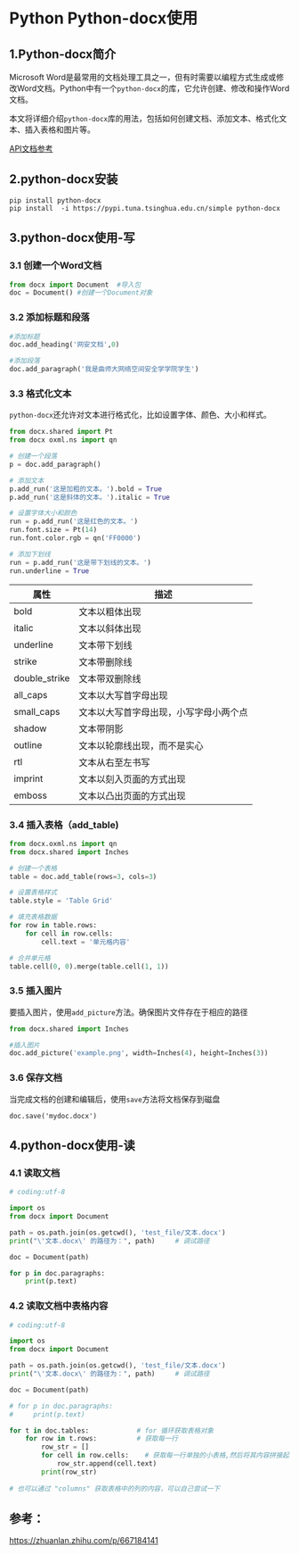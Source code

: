 # Python Python-docx使用

## 1.Python-docx简介

Microsoft Word是最常用的文档处理工具之一，但有时需要以编程方式生成或修改Word文档。Python中有一个`python-docx`的库，它允许创建、修改和操作Word文档。

本文将详细介绍`python-docx`库的用法，包括如何创建文档、添加文本、格式化文本、插入表格和图片等。

[API文档参考](https://python-docx.readthedocs.io/en/latest/index.html)

## 2.python-docx安装

```
pip install python-docx
pip install  -i https://pypi.tuna.tsinghua.edu.cn/simple python-docx 
```

## 3.python-docx使用-写

### 3.1 创建一个Word文档

```py
from docx import Document  #导入包
doc = Document() #创建一个Document对象
```

### 3.2 添加标题和段落

```python
#添加标题
doc.add_heading('网安文档',0)

#添加段落
doc.add_paragraph('我是曲师大网络空间安全学学院学生')
```

### 3.3 格式化文本

`python-docx`还允许对文本进行格式化，比如设置字体、颜色、大小和样式。

```py
from docx.shared import Pt
from docx oxml.ns import qn

# 创建一个段落
p = doc.add_paragraph()

# 添加文本
p.add_run('这是加粗的文本。').bold = True
p.add_run('这是斜体的文本。').italic = True

# 设置字体大小和颜色
run = p.add_run('这是红色的文本。')
run.font.size = Pt(14)
run.font.color.rgb = qn('FF0000')

# 添加下划线
run = p.add_run('这是带下划线的文本。')
run.underline = True

```

| 属性          | 描述                                   |
| ------------- | -------------------------------------- |
| bold          | 文本以粗体出现                         |
| italic        | 文本以斜体出现                         |
| underline     | 文本带下划线                           |
| strike        | 文本带删除线                           |
| double_strike | 文本带双删除线                         |
| all_caps      | 文本以大写首字母出现                   |
| small_caps    | 文本以大写首字母出现，小写字母小两个点 |
| shadow        | 文本带阴影                             |
| outline       | 文本以轮廓线出现，而不是实心           |
| rtl           | 文本从右至左书写                       |
| imprint       | 文本以刻入页面的方式出现               |
| emboss        | 文本以凸出页面的方式出现               |

### 3.4 插入表格（add_table)

```py
from docx.oxml.ns import qn
from docx.shared import Inches

# 创建一个表格
table = doc.add_table(rows=3, cols=3)

# 设置表格样式
table.style = 'Table Grid'

# 填充表格数据
for row in table.rows:
    for cell in row.cells:
        cell.text = '单元格内容'

# 合并单元格
table.cell(0, 0).merge(table.cell(1, 1))
```



### 3.5 插入图片

要插入图片，使用`add_picture`方法。确保图片文件存在于相应的路径

```python
from docx.shared import Inches

#插入图片
doc.add_picture('example.png', width=Inches(4), height=Inches(3))
```



### 3.6 保存文档

当完成文档的创建和编辑后，使用`save`方法将文档保存到磁盘

```
doc.save('mydoc.docx')
```



## 4.python-docx使用-读

### 4.1 读取文档

```python
# coding:utf-8

import os
from docx import Document

path = os.path.join(os.getcwd(), 'test_file/文本.docx')
print("\'文本.docx\' 的路径为：", path)     # 调试路径

doc = Document(path)

for p in doc.paragraphs:
    print(p.text)

```

### 4.2 读取文档中表格内容

```python
# coding:utf-8

import os
from docx import Document

path = os.path.join(os.getcwd(), 'test_file/文本.docx')
print("\'文本.docx\' 的路径为：", path)     # 调试路径

doc = Document(path)

# for p in doc.paragraphs:
#     print(p.text)

for t in doc.tables:            # for 循环获取表格对象
    for row in t.rows:          # 获取每一行
        row_str = []
        for cell in row.cells:    # 获取每一行单独的小表格,然后将其内容拼接起来;拼接完成之后再第二个for循环中打印出来
            row_str.append(cell.text)
        print(row_str)
        
# 也可以通过 "columns" 获取表格中的列的内容，可以自己尝试一下

```













## 参考：

https://zhuanlan.zhihu.com/p/667184141


